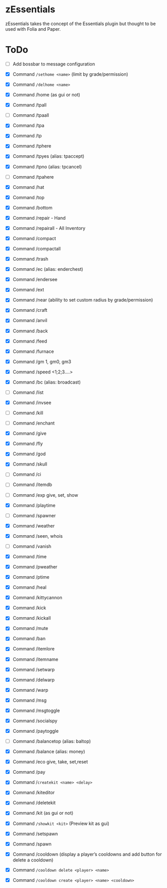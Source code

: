 # zEssentials

zEssentials takes the concept of the Essentials plugin but thought to be used with Folia and Paper.

# ToDo

- [ ] Add bossbar to message configuration

- [x] Command `/sethome <name>` (limit by grade/permission)
- [x] Command `/delhome <name>`
- [x] Command /home (as gui or not)

- [x] Command /tpall
- [ ] Command /tpaall
- [x] Command /tpa
- [x] Command /tp
- [x] Command /tphere
- [x] Command /tpyes (alias: tpaccept)
- [x] Command /tpno (alias: tpcancel)
- [ ] Command /tpahere

- [x] Command /hat
- [x] Command /top
- [x] Command /bottom
- [x] Command /repair - Hand
- [x] Command /repairall - All Inventory
- [x] Command /compact
- [x] Command /compactall
- [x] Command /trash
- [x] Command /ec (alias: enderchest)
- [x] Command /endersee
- [x] Command /ext
- [x] Command /near (ability to set custom radius by grade/permission)
- [x] Command /craft
- [x] Command /anvil
- [x] Command /back
- [x] Command /feed
- [x] Command /furnace

- [x] Command /gm 1, gm0, gm3
- [x] Command /speed <1;2;3….>
- [x] Command /bc (alias: broadcast)
- [ ] Command /list
- [x] Command /invsee
- [ ] Command /kill
- [ ] Command /enchant
- [x] Command /give
- [x] Command /fly
- [x] Command /god
- [x] Command /skull
- [ ] Command /ci
- [ ] Command /itemdb
- [ ] Command /exp give, set, show
- [x] Command /playtime
- [ ] Command /spawner
- [x] Command /weather
- [x] Command /seen, whois
- [ ] Command /vanish
- [x] Command /time
- [x] Command /pweather
- [x] Command /ptime
- [x] Command /heal
- [x] Command /kittycannon
- [x] Command /kick
- [x] Command /kickall
- [x] Command /mute
- [x] Command /ban
- [x] Command /itemlore
- [x] Command /itemname

- [x] Command /setwarp
- [x] Command /delwarp
- [x] Command /warp

- [x] Command /msg
- [x] Command /msgtoggle
- [x] Command /socialspy

- [x] Command /paytoggle
- [ ] Command /balancetop (alias: baltop)
- [x] Command /balance (alias: money)
- [x] Command /eco give, take, set,reset
- [x] Command /pay

- [x] Command /`createkit <name> <delay>`
- [x] Command /kiteditor
- [x] Command /deletekit
- [x] Command /kit (as gui or not)
- [x] Command `/showkit <kit>` (Preview kit as gui)

- [x] Command /setspawn
- [x] Command /spawn

- [x] Command /cooldown (display a player’s cooldowns and add button for delete a cooldown)
- [x] Command `/cooldown delete <player> <name>`
- [x] Command `/cooldown create <player> <name> <cooldown>`
